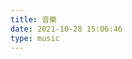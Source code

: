 ```yaml
---
title: 音樂
date: 2021-10-28 15:06:46
type: music
---
```


<div class="aplayer" data-id="003fA5G40k6hKc" data-server="tencent" data-type="artist" data-mutex="true" data-preload="auto" data-theme="#3F51B5"></div>

